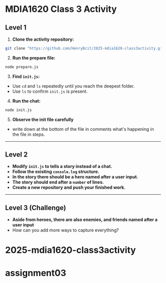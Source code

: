 # MDIA1620 Class 3 Activity

## Level 1

1. **Clone the activity repository:**
  ```bash
  git clone "https://github.com/HenryBcit/2025-mdia1620-class3activity.git"
  ```
2. **Run the prepare file:**
  ```bash
  node prepare.js
  ```
3. **Find `init.js`:**
  - Use `cd` and `ls` repeatedly until you reach the deepest folder.
  - Use `ls` to confirm `init.js` is present.
4. **Run the chat:**
  ```bash
  node init.js
  ```
5. **Observe the init file carefully**
  - write down at the bottom of the file in comments what's happening in the file in steps.
---

## Level 2

- **Modify `init.js` to tells a story instead of a chat.**
- **Follow the existing `console.log` structure.**
- **In the story there should be a hero named after a user input.**
- **The story should end after a `number` of lines.**
- **Create a new repository and push your finished work.**

---

## Level 3 (Challenge)

- **Aside from heroes, there are also enemies, and friends named after a user input**
- How can you add more ways to capture everything?
# 2025-mdia1620-class3activity
# assignment03
